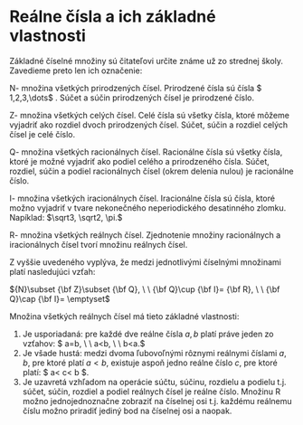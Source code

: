 # Reálne čísla a ich základné vlastnosti

Základné číselné množiny sú čitateľovi určite známe už zo strednej školy. Zavedieme preto len ich označenie:

N- množina všetkých prirodzených čísel.
Prirodzené čísla sú čísla $ 1,2,3,\dots$ . Súčet a súčin prirodzených čísel je prirodzené číslo.

Z- množina všetkých celých čísel.
Celé čísla sú všetky čísla, ktoré môžeme vyjadriť ako rozdiel dvoch prirodzených čísel. Súčet, súčin a rozdiel celých čísel je celé číslo.

Q- množina všetkých racionálnych čísel.
Racionálne čísla sú všetky čísla, ktoré je možné vyjadriť ako podiel celého a prirodzeného čísla. Súčet, rozdiel, súčin a podiel racionálnych čísel (okrem delenia nulou) je racionálne číslo.

I- množina všetkých iracionálnych čísel.
Iracionálne čísla sú čísla, ktoré možno vyjadriť v tvare nekonečného neperiodického desatinného zlomku. Napíklad: $\sqrt3, \sqrt2, \pi.$

R- množina všetkých reálnych čísel.
Zjednotenie množiny racionálnych a iracionálnych čísel tvorí množinu reálnych čísel.

Z vyššie uvedeného vyplýva, že medzi jednotlivými číselnými množinami platí nasledujúci vzťah:

${N}\subset {\bf Z}\subset {\bf Q}, \ \ {\bf Q}\cup {\bf I}= {\bf R}, \ \ {\bf Q}\cap {\bf I}= \emptyset$

Množina všetkých reálnych čísel má tieto základné vlastnosti:

1. Je usporiadaná: pre každé dve reálne čísla $a,b$ platí práve jeden zo vzťahov:
$ a=b, \ \ a<b, \ \ b<a.$
2. Je všade hustá: medzi dvoma ľubovoľnými rôznymi reálnymi číslami $a,b$, pre ktoré platí $a<b$, existuje aspoň jedno reálne číslo $c$, pre ktoré platí: $ a< c< b $.
3. Je uzavretá vzhľadom na operácie súčtu, súčinu, rozdielu a podielu t.j. súčet, súčin, rozdiel a podiel reálnych čísel je reálne číslo.
Množinu R možno jednojednoznačne zobraziť na číselnej osi t.j. každému reálnemu číslu možno priradiť jediný bod na číselnej osi a naopak.

